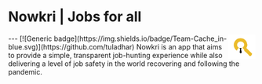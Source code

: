 # Nowkri |  Jobs for all 
<img align="right" height="50" src="https://github.com/psk907/codefury-cache-in/blob/master/images/logo.png?raw=true" />
---
[![Generic badge](https://img.shields.io/badge/Team-Cache_in-blue.svg)](https://github.com/tuladhar)
Nowkri is an app that aims to provide a simple, transparent job-hunting experience while also delivering a level of job safety in the world recovering and following the pandemic.


